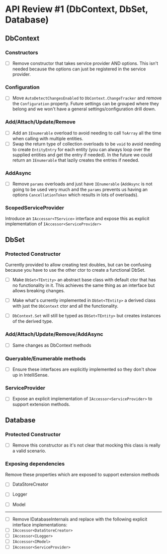 # API Review #1 (DbContext, DbSet, Database)

## DbContext

### Constructors

- [ ] Remove constructor that takes service provider AND options. This isn't needed because the options can just be registered in the service provider.

### Configuration

- [ ] Move `AutoDetectChangesEnabled` to `DbContext.ChangeTracker` and remove the `Configuration` property. Future settings can be grouped where they belong and we won't have a general settings/configuration drill down.

### Add/Attach/Update/Remove

- [ ] Add an `IEnumerable` overload to avoid needing to call `ToArray` all the time when calling with multiple entities. 
- [ ] Swap the return type of collection overloads to be `void` to avoid needing to create `EntityEntry` for each entity (you can always loop over the supplied entities and get the entry if needed). In the future we could return an `IEnumerable` that lazily creates the entries if needed.

### AddAsync

- [ ] Remove `params` overloads and just have `IEnumerable` (`AddAsync` is not going to be used very much and the `params` prevents us having an options `CancellationToken` which results in lots of overloads).

### ScopedServiceProvider

Introduce an `IAccessor<TService>` interface and expose this as explicit implementation of `IAccessor<ServiceProvider>`

## DbSet<TEntity>

### Protected Constructor

Currently provided to allow creating test doubles, but can be confusing because you have to use the other ctor to create a functional DbSet.

- [ ] Make `DbSet<TEntity>` an abstract base class with default ctor that has no functionality in it. This achieves the same thing as an interface but allows breaking changes.
- [ ] Make what's currently implemented in `DbSet<TEntity>` a derived class with just the `DbContext` ctor and all the functionality.
- [ ] `DbContext.Set` will still be typed as `DbSet<TEntity>` but creates instances of the derived type.


### Add/Attach/Update/Remove/AddAsync

- [ ] Same changes as DbContext methods

### Queryable/Enumerable methods

- [ ] Ensure these interfaces are explicitly implemented so they don't show up in IntelliSense.

### ServiceProvider

- [ ] Expose an explicit implementation of `IAccessor<ServiceProvider>` to support extension methods.

## Database

### Protected Constructor

- [ ] Remove this constructor as it's not clear that mocking this class is really a valid scenario.

### Exposing dependencies

Remove these properties which are exposed to support extension methods
- [ ] DataStoreCreator
- [ ] Logger
- [ ] Model


***

- [ ] Remove IDatabaseInternals and replace with the following explicit interface implementations:
- [ ] `IAccessor<DataStoreCreator>`
- [ ] `IAccessor<ILogger>`
- [ ] `IAccessor<IModel>`
- [ ] `IAccessor<ServiceProvider>`